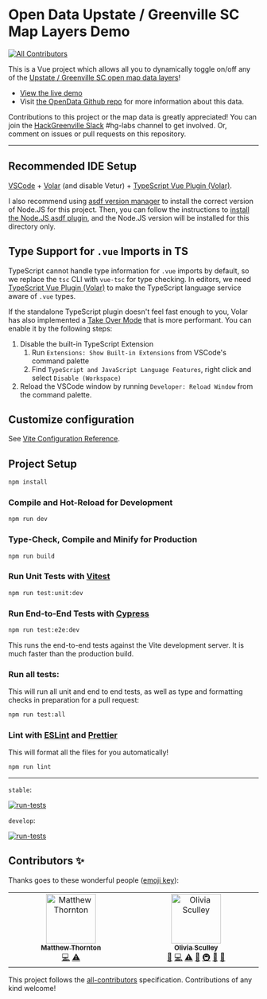# Open Data Upstate / Greenville SC Map Layers Demo
<!-- ALL-CONTRIBUTORS-BADGE:START - Do not remove or modify this section -->
[![All Contributors](https://img.shields.io/badge/all_contributors-1-orange.svg?style=flat-square)](#contributors-)
<!-- ALL-CONTRIBUTORS-BADGE:END -->

This is a Vue project which allows all you to dynamically toggle on/off any of
the [Upstate / Greenville SC open map data
layers](https://data.openupstate.org/map-layers)!

- [View the live demo](https://hackgvl.github.io/open-map-data-multi-layers-demo/?lat=34.844526&lng=-82.401078&zoom=10)
- Visit [the OpenData Github
  repo](https://github.com/hackgvl/OpenData/blob/master/MAPS_API.md)
  for more information about this data.

Contributions to this project or the map data is greatly appreciated! You can
join the [HackGreenville Slack](https://hackgreenville.com/join-slack) #hg-labs channel to get involved. Or, comment on issues or pull requests on this repository.

---

## Recommended IDE Setup

[VSCode](https://code.visualstudio.com/) +
[Volar](https://marketplace.visualstudio.com/items?itemName=Vue.volar) (and
disable Vetur) + [TypeScript Vue Plugin
(Volar)](https://marketplace.visualstudio.com/items?itemName=Vue.vscode-typescript-vue-plugin).

I also recommend using [asdf version manager](https://asdf-vm.com) to install
the correct version of Node.JS for this project. Then, you can follow the
instructions to [install the Node.JS asdf
plugin](https://asdf-vm.com/guide/getting-started.html#_4-install-a-plugin), and
the Node.JS version will be installed for this directory only.

## Type Support for `.vue` Imports in TS

TypeScript cannot handle type information for `.vue` imports by default, so we
replace the `tsc` CLI with `vue-tsc` for type checking. In editors, we need
[TypeScript Vue Plugin
(Volar)](https://marketplace.visualstudio.com/items?itemName=Vue.vscode-typescript-vue-plugin)
to make the TypeScript language service aware of `.vue` types.

If the standalone TypeScript plugin doesn't feel fast enough to you, Volar has
also implemented a [Take Over
Mode](https://github.com/johnsoncodehk/volar/discussions/471#discussioncomment-1361669)
that is more performant. You can enable it by the following steps:

1. Disable the built-in TypeScript Extension
   1. Run `Extensions: Show Built-in Extensions` from VSCode's command palette
   2. Find `TypeScript and JavaScript Language Features`, right click and select
      `Disable (Workspace)`
2. Reload the VSCode window by running `Developer: Reload Window` from the
   command palette.

## Customize configuration

See [Vite Configuration Reference](https://vitejs.dev/config/).

## Project Setup

```sh
npm install
```

### Compile and Hot-Reload for Development

```sh
npm run dev
```

### Type-Check, Compile and Minify for Production

```sh
npm run build
```

### Run Unit Tests with [Vitest](https://vitest.dev/)

```sh
npm run test:unit:dev
```

### Run End-to-End Tests with [Cypress](https://www.cypress.io/)

```sh
npm run test:e2e:dev
```

This runs the end-to-end tests against the Vite development server. It is much
faster than the production build.

### Run all tests:

This will run all unit and end to end tests, as well as type and formatting
checks in preparation for a pull request:

```sh
npm run test:all
```

### Lint with [ESLint](https://eslint.org/) and [Prettier](https://prettier.io/)

This will format all the files for you automatically!

```sh
npm run lint
```

---

`stable`:

[![run-tests](https://github.com/hackgvl/open-map-data-multi-layers-demo/actions/workflows/run-tests.yml/badge.svg?branch=stable)](https://github.com/hackgvl/open-map-data-multi-layers-demo/actions/workflows/run-tests.yml)

`develop`:

[![run-tests](https://github.com/hackgvl/open-map-data-multi-layers-demo/actions/workflows/run-tests.yml/badge.svg?branch=develop)](https://github.com/hackgvl/open-map-data-multi-layers-demo/actions/workflows/run-tests.yml)

## Contributors ✨

Thanks goes to these wonderful people ([emoji key](https://allcontributors.org/docs/en/emoji-key)):

<!-- ALL-CONTRIBUTORS-LIST:START - Do not remove or modify this section -->
<!-- prettier-ignore-start -->
<!-- markdownlint-disable -->
<table>
  <tbody>
    <tr>
      <td align="center" valign="top" width="14.28%"><a href="https://github.com/ThorntonMatthewD"><img src="https://avatars.githubusercontent.com/u/44626690?v=4?s=100" width="100px;" alt="Matthew Thornton"/><br /><sub><b>Matthew Thornton</b></sub></a><br /><a href="https://github.com/hackgvl/open-map-data-multi-layers-demo/commits?author=ThorntonMatthewD" title="Code">💻</a> <a href="https://github.com/hackgvl/open-map-data-multi-layers-demo/commits?author=ThorntonMatthewD" title="Tests">⚠️</a></td>
      <td align="center" valign="top" width="14.28%"><a href="https://olivia.sculley.dev"><img src="https://avatars.githubusercontent.com/u/88074048?v=4?s=100" width="100px;" alt="Olivia Sculley"/><br /><sub><b>Olivia Sculley</b></sub></a><br /><a href="#ideas-oliviasculley" title="Ideas, Planning, & Feedback">🤔</a> <a href="https://github.com/hackgvl/open-map-data-multi-layers-demo/commits?author=oliviasculley" title="Code">💻</a> <a href="https://github.com/hackgvl/open-map-data-multi-layers-demo/commits?author=oliviasculley" title="Tests">⚠️</a> <a href="#maintenance-oliviasculley" title="Maintenance">🚧</a> <a href="#infra-oliviasculley" title="Infrastructure (Hosting, Build-Tools, etc)">🚇</a> <a href="https://github.com/hackgvl/open-map-data-multi-layers-demo/issues?q=author%3Aoliviasculley" title="Bug reports">🐛</a> <a href="https://github.com/hackgvl/open-map-data-multi-layers-demo/commits?author=oliviasculley" title="Documentation">📖</a></td>
    </tr>
  </tbody>
</table>

<!-- markdownlint-restore -->
<!-- prettier-ignore-end -->

<!-- ALL-CONTRIBUTORS-LIST:END -->

This project follows the [all-contributors](https://github.com/all-contributors/all-contributors) specification. Contributions of any kind welcome!